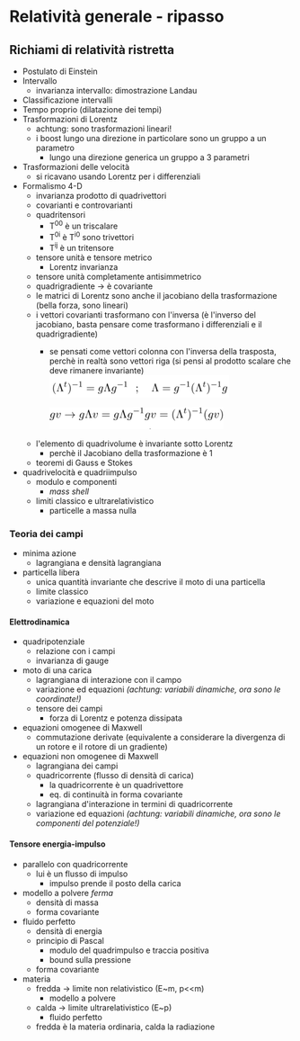 # Relatività generale - ripasso

## Richiami di relatività ristretta

- Postulato di Einstein
- Intervallo
    - invarianza intervallo: dimostrazione Landau
- Classificazione intervalli
- Tempo proprio (dilatazione dei tempi)
- Trasformazioni di Lorentz
    - achtung: sono trasformazioni lineari!
    - i boost lungo una direzione in particolare sono un gruppo a un parametro
        - lungo una direzione generica un gruppo a 3 parametri
- Trasformazioni delle velocità
    - si ricavano usando Lorentz per i differenziali
- Formalismo 4-D
    - invarianza prodotto di quadrivettori
    - covarianti e controvarianti
    - quadritensori
        - T<sup>00</sup> è un triscalare
        - T<sup>0i</sup> è T<sup>i0</sup> sono trivettori
        - T<sup>ij</sup> è un tritensore
    - tensore unità e tensore metrico
        - Lorentz invarianza
    - tensore unità completamente antisimmetrico
    - quadrigradiente -> è covariante
    - le matrici di Lorentz sono anche il jacobiano della trasformazione (bella forza, sono lineari)
    - i vettori covarianti trasformano con l'inversa (è l'inverso del jacobiano, basta pensare come trasformano i differenziali e il quadrigradiente)
        - se pensati come vettori colonna con l'inversa della trasposta, perchè in realtà sono vettori riga (si pensi al prodotto scalare che deve rimanere invariante)
        ![](./covtrasf2.png)

            ![](./covtrasf3.png)
    - l'elemento di quadrivolume è invariante sotto Lorentz
        - perchè il Jacobiano della trasformazione è 1
    - teoremi di Gauss e Stokes
- quadrivelocità e quadriimpulso
    - modulo e componenti
        - *mass shell*
    - limiti classico e ultrarelativistico
        - particelle a massa nulla

### Teoria dei campi

- minima azione
    - lagrangiana e densità lagrangiana
- particella libera
    - unica quantità invariante che descrive il moto di una particella
    - limite classico
    - variazione e equazioni del moto

#### Elettrodinamica
- quadripotenziale
    - relazione con i campi
    - invarianza di gauge
- moto di una carica
    - lagrangiana di interazione con il campo
    - variazione ed equazioni *(achtung: variabili dinamiche, ora sono le coordinate!)*
    - tensore dei campi
        - forza di Lorentz e potenza dissipata
- equazioni omogenee di Maxwell
    - commutazione derivate (equivalente a considerare la divergenza di un rotore e il rotore di un gradiente)
- equazioni non omogenee di Maxwell
    - lagrangiana dei campi
    - quadricorrente (flusso di densità di carica)
        - la quadricorrente è un quadrivettore
        - eq. di continuità in forma covariante
    - lagrangiana d'interazione in termini di quadricorrente
    - variazione ed equazioni *(achtung: variabili dinamiche, ora sono le componenti del potenziale!)*

#### Tensore energia-impulso
- parallelo con quadricorrente
    - lui è un flusso di impulso
        - impulso prende il posto della carica
- modello a polvere *ferma*
    - densità di massa
    - forma covariante
- fluido perfetto
    - densità di energia
    - principio di Pascal
        - modulo del quadrimpulso e traccia positiva
        - bound sulla pressione        
    - forma covariante
- materia
    - fredda -> limite non relativistico (E~m, p<<m)
        - modello a polvere
    - calda -> limite ultrarelativistico (E~p)
        - fluido perfetto
    - fredda è la materia ordinaria, calda la radiazione

